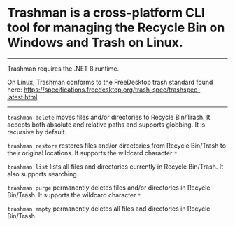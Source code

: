﻿# Trashman is a cross-platform CLI tool for managing the Recycle Bin on Windows and Trash on Linux.

---
Trashman requires the .NET 8 runtime.

On Linux, Trashman conforms to the FreeDesktop trash standard found here: https://specifications.freedesktop.org/trash-spec/trashspec-latest.html

---

`trashman delete` moves files and/or directories to Recycle Bin/Trash.
It accepts both absolute and relative paths and supports globbing.
It is recursive by default.

`trashman restore` restores files and/or directories from Recycle Bin/Trash to their original locations.
It supports the wildcard character `*`

`trashman list` lists all files and directories currently in Recycle Bin/Trash.
It also supports searching.

`trashman purge` permanently deletes files and/or directories in Recycle Bin/Trash. 
It supports the wildcard character `*`

`trashman empty` permanently deletes all files and directories in Recycle Bin/Trash.
